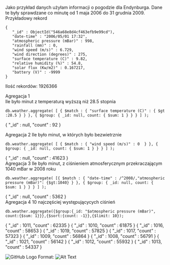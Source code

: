  Jako przykład danych użyłam informacji o pogodzie dla Endynburga. Dane te były sprawdzane co minutę od 1 maja 2006 do 31 grudnia 2009.  
 Przykładowy rekord  
 ```
 {
	"_id" : ObjectId("546a68e8d4cf463efb9e99cd"),
	"date-time" : "2006/05/01 17:32",
	"atmospheric pressure (mBar)" : 998,
	"rainfall (mm)" : 0,
	"wind speed (m/s)" : 6.729,
	"wind direction (degrees)" : 275,
	"surface temperature (C)" : 9.82,
	"relative humidity (%)" : 54.8,
	"solar flux (Kw/m2)" : 0.167217,
	"battery (V)" : -9999
}
````
Ilość rekordów: 1926366  


Agregacja 1  
Ile było minut z temperaturą wyższą niż 28.5 stopnia
````
db.weather.aggregate( [ { $match : { "surface temperature (C)" : { $gt :28.5 } } }, { $group: { _id: null, count: { $sum: 1 } } } ] );
````
{ "_id" : null, "count" : 92 }

Agregacja 2
Ile było minut, w których było bezwietrznie
````
db.weather.aggregate( [ { $match : { "wind speed (m/s)" : 0  } }, { $group: { _id: null, count: { $sum: 1 } } } ] );
````
{ "_id" : null, "count" : 41623 }   
Agregacja 3
Ile było minut, z ciśnieniem atmosferycznym przekraczającym 1040 mBar w 2008 roku
````
db.weather.aggregate( [{ $match : { "date-time" : /^2008/,"atmospheric pressure (mBar)": {$gt:1040} } }, { $group: { _id: null, count: { $sum: 1 } } } ] );
````
{ "_id" : null, "count" : 5362 }  
Agregacja 4
10 najczęściej występującycych ciśnień
````
db.weather.aggregate({$group:{_id: "$atmospheric pressure (mBar)", count:{$sum: 1}}},{$sort:{count: -1}},{$limit: 10});
````
{ "_id" : 1011, "count" : 62335 }
{ "_id" : 1010, "count" : 61875 }
{ "_id" : 1016, "count" : 58653 }
{ "_id" : 1019, "count" : 57825 }
{ "_id" : 1017, "count" : 57323 }
{ "_id" : 1009, "count" : 56864 }
{ "_id" : 1008, "count" : 56791 }
{ "_id" : 1021, "count" : 56142 }
{ "_id" : 1012, "count" : 55932 }
{ "_id" : 1013, "count" : 54337 }

![GitHub Logo](/images/wykres4.png)
Format: ![Alt Text](url)

